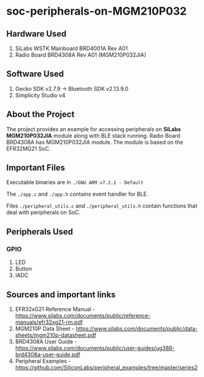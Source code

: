 # soc-peripherals-on-MGM210P032
## Hardware Used ##
1. SiLabs WSTK Mainboard BRD4001A Rev A01
2. Radio Board BRD4308A Rev A01 (MGM210P032JIA)
## Software Used ##
1. Gecko SDK v2.7.9 -> Bluetooth SDK v2.13.9.0
2. Simplicity Studio v4

## About the Project ##
The project provides an example for accessing peripherals on **SiLabs MGM210P032JIA** module along with BLE stack running. Radio Board BRD4308A has MGM210P032JIA module. The module is based on the EFR32MG21 SoC. 

## Important Files
Executable binaries are in `./GNU ARM v7.2.1 - Default`

The `./app.c` and `./app.h` contains event handler for BLE.

Files `./peripheral_utils.c` and `./peripheral_utils.h` contain functions that deal with peripherals on SoC.

## Peripherals Used ##
### GPIO ###
1. LED
2. Button
3. IADC

## Sources and important links
1. EFR32xG21 Reference Manual - https://www.silabs.com/documents/public/reference-manuals/efr32xg21-rm.pdf
2. MGM210P Data Sheet         - https://www.silabs.com/documents/public/data-sheets/mgm210p-datasheet.pdf
3. BRD4308A User Guide        - https://www.silabs.com/documents/public/user-guides/ug388-brd4308a-user-guide.pdf
4. Peripheral Examples        - https://github.com/SiliconLabs/peripheral_examples/tree/master/series2


